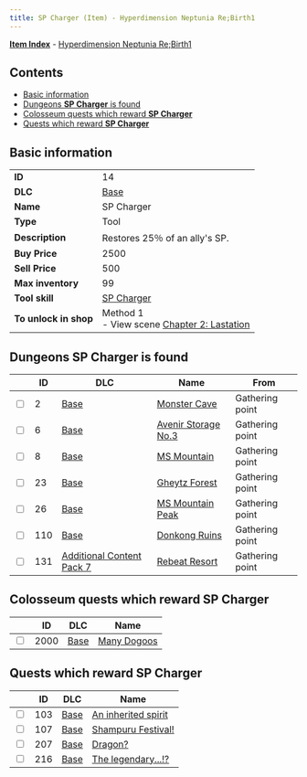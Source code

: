 ```yaml
---
title: SP Charger (Item) - Hyperdimension Neptunia Re;Birth1
---
```


[**Item Index**](/neptunia/rb1/item/index.html) - [Hyperdimension Neptunia Re;Birth1](/neptunia/rb1)

## Contents

- [Basic information](#basic-information)
- [Dungeons **SP Charger** is found](#dungeons-sp-charger-is-found)
- [Colosseum quests which reward **SP Charger**](#colosseum-quests-which-reward-sp-charger)
- [Quests which reward **SP Charger**](#quests-which-reward-sp-charger)

## Basic information

|   |   |
| -- | -- |
| **ID** | 14 |
| **DLC** | [Base](/neptunia/rb1/dlc/1-base.html) |
| **Name** | SP Charger |
| **Type** | Tool |
| **Description** | Restores 25％ of an ally's SP. |
| **Buy Price** | 2500 |
| **Sell Price** | 500 |
| **Max inventory** | 99 |
| **Tool skill** | [SP Charger](/neptunia/rb1/skill/1-10014-sp-charger.html) |
| **To unlock in shop** | Method 1<br />- View scene [Chapter 2: Lastation](/neptunia/rb1/scene/1-202-chapter-2-lastation.html) |


## Dungeons **SP Charger** is found

|    | ID | DLC | Name | From |
| -- | -- | --- | ---- | ---- |
| <input type="checkbox" id="rb1-dungeon-1-2" class="trackbox" /> | 2 | [Base](/neptunia/rb1/dlc/1-base.html) | [Monster Cave](/neptunia/rb1/dungeon/1-2-monster-cave.html) | Gathering point |
| <input type="checkbox" id="rb1-dungeon-1-6" class="trackbox" /> | 6 | [Base](/neptunia/rb1/dlc/1-base.html) | [Avenir Storage No.3](/neptunia/rb1/dungeon/1-6-avenir-storage-no-3.html) | Gathering point |
| <input type="checkbox" id="rb1-dungeon-1-8" class="trackbox" /> | 8 | [Base](/neptunia/rb1/dlc/1-base.html) | [MS Mountain](/neptunia/rb1/dungeon/1-8-ms-mountain.html) | Gathering point |
| <input type="checkbox" id="rb1-dungeon-1-23" class="trackbox" /> | 23 | [Base](/neptunia/rb1/dlc/1-base.html) | [Gheytz Forest](/neptunia/rb1/dungeon/1-23-gheytz-forest.html) | Gathering point |
| <input type="checkbox" id="rb1-dungeon-1-26" class="trackbox" /> | 26 | [Base](/neptunia/rb1/dlc/1-base.html) | [MS Mountain Peak](/neptunia/rb1/dungeon/1-26-ms-mountain-peak.html) | Gathering point |
| <input type="checkbox" id="rb1-dungeon-1-110" class="trackbox" /> | 110 | [Base](/neptunia/rb1/dlc/1-base.html) | [Donkong Ruins](/neptunia/rb1/dungeon/1-110-donkong-ruins.html) | Gathering point |
| <input type="checkbox" id="rb1-dungeon-16-131" class="trackbox" /> | 131 | [Additional Content Pack 7](/neptunia/rb1/dlc/16-pack7.html) | [Rebeat Resort](/neptunia/rb1/dungeon/16-131-rebeat-resort.html) | Gathering point |


## Colosseum quests which reward **SP Charger**

|    | ID | DLC | Name |
| -- | -- | --- | ---- |
| <input type="checkbox" id="rb1-colosseum-1-2000" class="trackbox" /> | 2000 | [Base](/neptunia/rb1/dlc/1-base.html) | [Many Dogoos](/neptunia/rb1/colosseum/1-2000-many-dogoos.html) |


## Quests which reward **SP Charger**

|    | ID | DLC | Name |
| -- | -- | --- | ---- |
| <input type="checkbox" id="rb1-quest-1-103" class="trackbox" /> | 103 | [Base](/neptunia/rb1/dlc/1-base.html) | [An inherited spirit](/neptunia/rb1/quest/1-103-an-inherited-spirit.html) |
| <input type="checkbox" id="rb1-quest-1-107" class="trackbox" /> | 107 | [Base](/neptunia/rb1/dlc/1-base.html) | [Shampuru Festival!](/neptunia/rb1/quest/1-107-shampuru-festival.html) |
| <input type="checkbox" id="rb1-quest-1-207" class="trackbox" /> | 207 | [Base](/neptunia/rb1/dlc/1-base.html) | [Dragon?](/neptunia/rb1/quest/1-207-dragon.html) |
| <input type="checkbox" id="rb1-quest-1-216" class="trackbox" /> | 216 | [Base](/neptunia/rb1/dlc/1-base.html) | [The legendary...!?](/neptunia/rb1/quest/1-216-the-legendary.html) |
